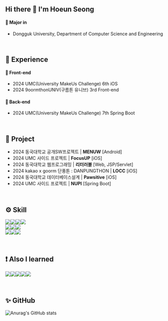 ## Hi there 👋 I'm Hoeun Seong
#### 📌 Major in
<ul>
  <li>Dongguk University, Department of Computer Science and Engineering</li>
</ul>
<br>

## 🫧 Experience
#### 📌 Front-end
<ul>
  <li>2024 UMC(University MakeUs Challenge) 6th iOS</li>
  <li>2024 9oormthonUNIV(구름톤 유니브) 3rd Front-end</li>
</ul>

#### 📌 Back-end
<ul>
  <li>2024 UMC(University MakeUs Challenge) 7th Spring Boot</li>
</ul>
<br>

## 📝 Project
<ul>
  <li>2024 동국대학교 공개SW프로젝트 | <b>MENUW</b> [Android]</li>
  <li>2024 UMC 사이드 프로젝트 | <b>FocusUP</b> [iOS]</li>
  <li>2024 동국대학교 웹프로그래밍 | <b>리터러블</b> [Web, JSP/Servlet]</li>
  <li>2024 kakao x goorm 단풍톤 : DANPUNGTHON | <b>LOCC</b> [iOS]</li>
  <li>2024 동국대학교 데이터베이스설계 | <b>Pawsitive</b> [iOS]</li>
  <li>2024 UMC 사이드 프로젝트 | <b>NUPI</b> [Spring Boot]</li>
</ul>
<br>

## ⚙️ Skill
<img src="https://img.shields.io/badge/Java-007396?style=flat-square&logo=Java&logoColor=white"/><img src="https://img.shields.io/badge/C-A8B9CC?style=flat-square&logo=C&logoColor=white"/><img src="https://img.shields.io/badge/C++-00599C?style=flat-square&logo=Cplusplus&logoColor=white"/><img src="https://img.shields.io/badge/Python-3776AB?style=flat-square&logo=Python&logoColor=white"/><br>
<img src="https://img.shields.io/badge/Spring Boot-6DB33F?style=flat-square&logo=SpringBoot&logoColor=white"/><img src="https://img.shields.io/badge/MySQL-4479A1?style=flat-square&logo=MySQL&logoColor=white"/><img src="https://img.shields.io/badge/PostgreSQL-4169E1?style=flat-square&logo=MySQL&logoColor=white"/><br>
<img src="https://img.shields.io/badge/Swift-F05138?style=flat-square&logo=Swift&logoColor=white"/><img src="https://img.shields.io/badge/UIKit-2396F3?style=flat-square&logo=UIKit&logoColor=white"/><img src="https://img.shields.io/badge/CocoaPods-EE3322?style=flat-square&logo=CocoaPods&logoColor=white"/>
<br><br><br>

## ❗ Also I learned
<img src="https://img.shields.io/badge/Kotlin-7F52FF?style=flat-square&logo=Kotlin&logoColor=white"/><img src="https://img.shields.io/badge/HTML5-E34F26?style=flat-square&logo=HTML5&logoColor=white"/><img src="https://img.shields.io/badge/JavaScript-F7DF1E?style=flat-square&logo=JavaScript&logoColor=white"/><img src="https://img.shields.io/badge/CSS3-1572B6?style=flat-square&logo=CSS3&logoColor=white"/><img src="https://img.shields.io/badge/Django-092E20?style=flat-square&logo=Django&logoColor=white"/>
<br><br><br>

## ✨ GitHub
![Anurag's GitHub stats](https://github-readme-stats.vercel.app/api?username=sunhanmoo&show_icons=true&theme=graywhite)
